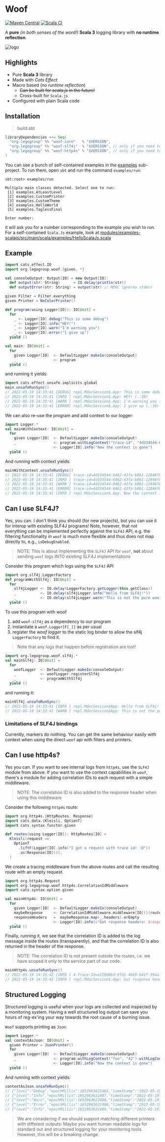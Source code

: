 # Woof

[![Maven Central](https://maven-badges.herokuapp.com/maven-central/org.legogroup/woof-core_3/badge.svg)](https://maven-badges.herokuapp.com/maven-central/org.legogroup/woof-core_3)
[![Scala CI](https://github.com/LEGO/woof/actions/workflows/scala.yml/badge.svg?branch=main)](https://github.com/LEGO/woof/actions/workflows/scala.yml)

A **pure** _(in both senses of the word!)_ **Scala 3** logging library with **no runtime reflection**.

![logo](dog-svgrepo-com.svg)

## Highlights

* Pure **Scala 3** library
* Made with _Cats Effect_
* Macro based (_no runtime reflection_)
  * ~~Can be built for _scala.js_ in the future!~~
  * Cross-built for `Scala.js`
* Configured with plain Scala code

## Installation

> build.sbt

```scala
libraryDependencies ++= Seq(
  "org.legogroup" %% "woof-core"   % "$VERSION",
  "org.legogroup" %% "woof-slf4j"  % "$VERSION", // only if you need to use Woof via slf4j
  "org.legogroup" %% "woof-http4s" % "$VERSION", // only if you need to add correlation IDs in http4s 
)
```

You can see a bunch of self-contained examples in the [examples](modules/examples) sub-project. To run them, open `sbt` and run the command `examples/run`:

```
sbt:root> examples/run

Multiple main classes detected. Select one to run:
 [1] examples.AtLeastLevel
 [2] examples.CustomPrinter
 [3] examples.CustomTheme
 [4] examples.HelloWorld
 [5] examples.TaglessFinal

Enter number:
```

it will ask you for a number corresponding to the example you wish to run. For a self-contained `Scala.Js` example, look at [modules/examples-scalajs/src/main/scala/examples/HelloScalaJs.scala](modules/examples-scalajs/src/main/scala/examples/HelloScalaJs.scala)

## Example 

```scala
import cats.effect.IO
import org.legogroup.woof.{given, *}

val consoleOutput: Output[IO] = new Output[IO]:
  def output(str: String)      = IO.delay(println(str))
  def outputError(str: String) = output(str) // MDOC ignores stderr

given Filter = Filter.everything
given Printer = NoColorPrinter()

def program(using Logger[IO]): IO[Unit] = 
  for
    _ <- Logger[IO].debug("This is some debug")
    _ <- Logger[IO].info("HEY!")
    _ <- Logger[IO].warn("I'm warning you")
    _ <- Logger[IO].error("I give up")
  yield ()

val main: IO[Unit] = 
  for
    given Logger[IO]  <- DefaultLogger.makeIo(consoleOutput)
    _                 <- program
  yield ()
```

and running it yields:

```scala
import cats.effect.unsafe.implicits.global
main.unsafeRunSync()
// 2022-05-19 14:33:41 [DEBUG] repl.MdocSession$.App: This is some debug (.:27)
// 2022-05-19 14:33:41 [INFO ] repl.MdocSession$.App: HEY! (.:28)
// 2022-05-19 14:33:41 [WARN ] repl.MdocSession$.App: I'm warning you (.:29)
// 2022-05-19 14:33:41 [ERROR] repl.MdocSession$.App: I give up (.:30)
```

We can also re-use the program and add context to our logger:

```scala
import Logger.*
val mainWithContext: IO[Unit] = 
  for
    given Logger[IO]  <- DefaultLogger.makeIo(consoleOutput)
    _                 <- program.withLogContext("trace-id", "4d334544-6462-43fa-b0b1-12846f871573")
    _                 <- Logger[IO].info("Now the context is gone")
  yield ()
```

And running with context yields:

```scala
mainWithContext.unsafeRunSync()
// 2022-05-19 14:33:41 [DEBUG] trace-id=4d334544-6462-43fa-b0b1-12846f871573 repl.MdocSession$.App: This is some debug (.:27)
// 2022-05-19 14:33:41 [INFO ] trace-id=4d334544-6462-43fa-b0b1-12846f871573 repl.MdocSession$.App: HEY! (.:28)
// 2022-05-19 14:33:41 [WARN ] trace-id=4d334544-6462-43fa-b0b1-12846f871573 repl.MdocSession$.App: I'm warning you (.:29)
// 2022-05-19 14:33:41 [ERROR] trace-id=4d334544-6462-43fa-b0b1-12846f871573 repl.MdocSession$.App: I give up (.:30)
// 2022-05-19 14:33:41 [INFO ] repl.MdocSession$.App: Now the context is gone (.:61)
```

## Can I use SLF4J?

Yes, you can. I don't think you should (for new projects), but you can use it for interop with existing SLF4J programs! Note, however, that not everything can be implemented perfectly against the
`SLF4J` API, e.g. the filtering functionality in `woof` is much more flexible and thus does not map directly to, e.g., `isDebugEnabled`.

> NOTE: This is about implementing the `SLF4J` API for `woof`, **not** about sending `woof` logs INTO existing SLF4J implementations

Consider this program which logs using the `SLF4J` API

```scala
import org.slf4j.LoggerFactory
def programWithSlf4j: IO[Unit] = 
  for
    slf4jLogger <- IO.delay(LoggerFactory.getLogger(this.getClass))
    _           <- IO.delay(slf4jLogger.info("Hello from SLF4j!"))
    _           <- IO.delay(slf4jLogger.warn("This is not the pure woof."))
  yield ()
```

To use this program with woof

1. add `woof-slf4j` as a dependency to our program
1. instantiate a `woof.Logger[F[_]]` as per usual
1. register the _woof logger_ to the static log binder to allow the slf4j `LoggerFactory` to find it.

> Note that any logs that happen before registration are lost!

```scala
import org.legogroup.woof.slf4j.*
val mainSlf4j: IO[Unit] = 
  for
    woofLogger  <- DefaultLogger.makeIo(consoleOutput)
    _           <- woofLogger.registerSlf4j
    _           <- programWithSlf4j
  yield ()
```

and running it:

```scala
mainSlf4j.unsafeRunSync()
// 2022-05-19 14:33:41 [INFO ] repl.MdocSession$App: Hello from SLF4j! (MdocSession$App.scala:81)
// 2022-05-19 14:33:41 [WARN ] repl.MdocSession$App: This is not the pure woof. (MdocSession$App.scala:82)
```

### Limitations of SLF4J bindings

Currently, markers do nothing. You can get the same behaviour easily with context when using the direct `woof` api with filters and printers.

## Can I use **http4s**?

Yes you can. If you want to see internal logs from `http4s`, use the `SLF4J` module from above. If you want to use the context capabilities in `woof`, there's a module for adding correlation IDs to each request with a simple middleware.

> NOTE: The correlation ID is also added to the response header when using this middleware

Consider the following `http4s` route:

```scala
import org.http4s.{HttpRoutes, Response}
import cats.data.{Kleisli, OptionT}
import cats.syntax.functor.given

def routes(using Logger[IO]): HttpRoutes[IO] =
  Kleisli(request =>
    OptionT
      .liftF(Logger[IO].info("I got a request with trace id! :D"))
      .as(Response[IO]()),
  )
```

We create a tracing middleware from the above routes and call the resulting
route with an empty request.

```scala
import org.http4s.Request
import org.legogroup.woof.http4s.CorrelationIdMiddleware
import cats.syntax.option.given

val mainHttp4s: IO[Unit] = 
  for
    given Logger[IO]  <- DefaultLogger.makeIo(consoleOutput)
    maybeResponse     <- CorrelationIdMiddleware.middleware[IO]()(routes).run(Request[IO]()).value
    responseHeaders   =  maybeResponse.map(_.headers).orEmpty
    _                 <- Logger[IO].info(s"Got response headers: $responseHeaders")
  yield ()
```

Finally, running it, we see that the correlation ID is added to the log message inside the routes (transparently), and that
the correlation ID is also returned in the header of the response.

> NOTE: The correlation ID is _not_ present outside the routes, i.e. we have scoped it only to the service part of our code.

```scala
mainHttp4s.unsafeRunSync()
// 2022-05-19 14:33:42 [INFO ] X-Trace-Id=e220d0bd-9fd1-4669-b41f-39aaff0e8b0d repl.MdocSession$.App: I got a request with trace id! :D (.:121)
// 2022-05-19 14:33:42 [INFO ] repl.MdocSession$.App: Got response headers: Headers(X-Trace-Id: e220d0bd-9fd1-4669-b41f-39aaff0e8b0d) (.:142)
```

## Structured Logging

Structured logging is useful when your logs are collected and inspected by a monitoring system. Having a well structured log output can save you
hours of reg-ex'ing your way towards the root cause of a burning issue.

`Woof` supports printing as `Json`:

```scala
import Logger.*
val contextAsJson: IO[Unit] = 
  given Printer = JsonPrinter()
  for
    given Logger[IO]  <- DefaultLogger.makeIo(consoleOutput)
    _                 <- program.withLogContext("foo", "42").withLogContext("bar", "1337")
    _                 <- Logger[IO].info("Now the context is gone")
  yield ()
```

And running with context yields:

```scala
contextAsJson.unsafeRunSync()
// {"level":"Debug","epochMillis":1652963622483,"timeStamp":"2022-05-19T12:33:42Z","enclosingClass":"repl.MdocSession$.App","lineNumber":26,"message":"This is some debug","context":{"bar":"1337","foo":"42"}}
// {"level":"Info","epochMillis":1652963622487,"timeStamp":"2022-05-19T12:33:42Z","enclosingClass":"repl.MdocSession$.App","lineNumber":27,"message":"HEY!","context":{"bar":"1337","foo":"42"}}
// {"level":"Warn","epochMillis":1652963622488,"timeStamp":"2022-05-19T12:33:42Z","enclosingClass":"repl.MdocSession$.App","lineNumber":28,"message":"I'm warning you","context":{"bar":"1337","foo":"42"}}
// {"level":"Error","epochMillis":1652963622488,"timeStamp":"2022-05-19T12:33:42Z","enclosingClass":"repl.MdocSession$.App","lineNumber":29,"message":"I give up","context":{"bar":"1337","foo":"42"}}
// {"level":"Info","epochMillis":1652963622489,"timeStamp":"2022-05-19T12:33:42Z","enclosingClass":"repl.MdocSession$.App","lineNumber":163,"message":"Now the context is gone","context":{}}
```

> We are considering if we should support matching different printers with different outputs: Maybe you want human readable logs for standard out and structured logging for your monitoring tools. However, this will be a breaking change.

